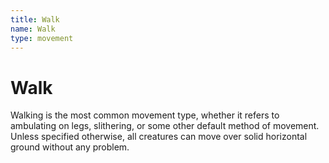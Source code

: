 ```yaml
---
title: Walk
name: Walk
type: movement
---
```


# Walk

Walking is the most common movement type, whether it refers to ambulating on legs, slithering, or some other default method of movement. Unless specified otherwise, all creatures can move over solid horizontal ground without any problem.

